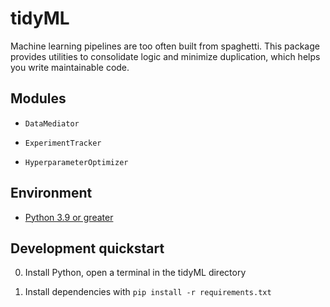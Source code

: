 # tidyML

Machine learning pipelines are too often built from spaghetti. This package provides utilities to consolidate logic
and minimize duplication, which helps you write maintainable code.

## Modules

- `DataMediator`

- `ExperimentTracker`

- `HyperparameterOptimizer`

## Environment

- [Python 3.9 or greater](https://www.python.org/downloads/)

## Development quickstart

0. Install Python, open a terminal in the tidyML directory

1. Install dependencies with `pip install -r requirements.txt`
